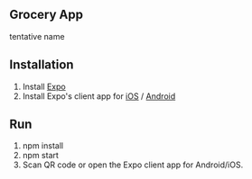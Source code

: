 ## Grocery App
tentative name

## Installation

1. Install [Expo](https://docs.expo.io/versions/latest/introduction/installation.html)
2. Install Expo's client app for [iOS](https://itunes.com/apps/exponent) / [Android](https://play.google.com/store/apps/details?id=host.exp.exponent)


## Run

1. npm install
2. npm start
3. Scan QR code or open the Expo client app for Android/iOS.
